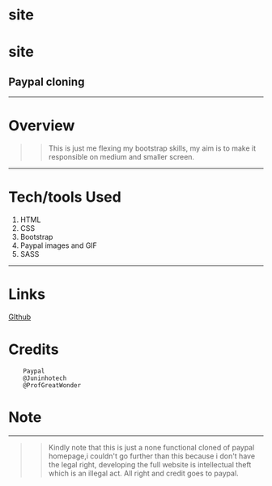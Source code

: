 # site
# site
## Paypal cloning
---
# Overview
>>This is just me flexing my bootstrap skills, my aim is to make it responsible on medium and smaller screen.

---
# Tech/tools Used
1. HTML
2. CSS
3. Bootstrap
4. Paypal images and GIF
6. SASS

---
# Links
[GIthub](https://juninhotech.github.io/Paypal-clone/) 

# Credits
        Paypal
        @Juninhotech
        @ProfGreatWonder
# Note
---
>>Kindly note that this is just a none functional cloned of paypal homepage,i couldn't go further than this because i don't have the legal right, developing the full website is intellectual theft which is an illegal act. All right and credit goes to paypal.